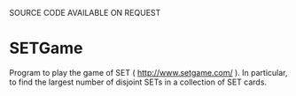 SOURCE CODE AVAILABLE ON REQUEST
# SETGame
Program to play the game of SET ( http://www.setgame.com/ ). In particular, to find the largest number of disjoint SETs in a collection of SET cards.
